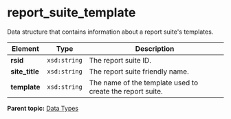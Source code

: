 # report_suite_template

Data structure that contains information about a report suite's templates.

|Element|Type|Description|
|-------|----|-----------|
|**rsid** |`xsd:string` | The report suite ID. |
|**site_title** |`xsd:string` | The report suite friendly name. |
|**template** |`xsd:string` | The name of the template used to create the report suite. |

**Parent topic:** [Data Types](../data_types/c_datatypes.md)

